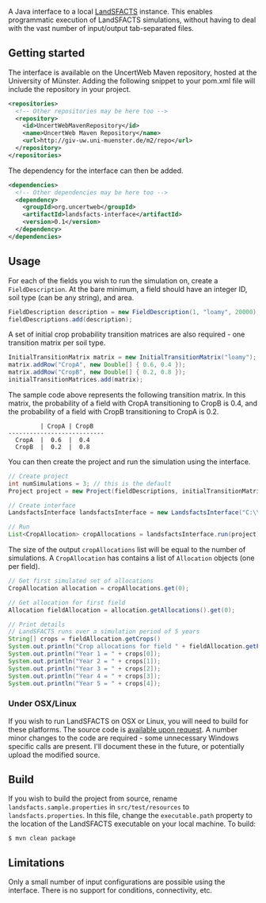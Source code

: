 A Java interface to a local [LandSFACTS](http://www.macaulay.ac.uk/LandSFACTS/) instance. This enables programmatic execution of LandSFACTS simulations, without having to deal with the vast number of input/output tab-separated files.

## Getting started

The interface is available on the UncertWeb Maven repository, hosted at the University of Münster. Adding the following snippet to your pom.xml file will include the repository in your project.

```xml
<repositories>
  <!-- Other repositories may be here too -->
  <repository>
    <id>UncertWebMavenRepository</id>
    <name>UncertWeb Maven Repository</name>
    <url>http://giv-uw.uni-muenster.de/m2/repo</url>
  </repository>
</repositories>
```

The dependency for the interface can then be added.

```xml
<dependencies>
  <!-- Other dependencies may be here too -->
  <dependency>
    <groupId>org.uncertweb</groupId>
    <artifactId>landsfacts-interface</artifactId>
    <version>0.1</version>
  </dependency>
</dependencies>
```

## Usage

For each of the fields you wish to run the simulation on, create a `FieldDescription`. At the bare minimum, a field should have an integer ID, soil type (can be any string), and area.

```java
FieldDescription description = new FieldDescription(1, "loamy", 20000);
fieldDescriptions.add(description);
```

A set of initial crop probability transition matrices are also required - one transition matrix per soil type.

```java
InitialTransitionMatrix matrix = new InitialTransitionMatrix("loamy");
matrix.addRow("CropA", new Double[] { 0.6, 0.4 });
matrix.addRow("CropB", new Double[] { 0.2, 0.8 });
initialTransitionMatrices.add(matrix);
```

The sample code above represents the following transition matrix. In this matrix, the probability of a field with CropA transitioning to CropB is 0.4, and the probability of a field with CropB transitioning to CropA is 0.2.

```
         | CropA | CropB 
---------------------------
  CropA  |  0.6  |  0.4
  CropB  |  0.2  |  0.8
```

You can then create the project and run the simulation using the interface.

```java
// Create project
int numSimulations = 3; // this is the default
Project project = new Project(fieldDescriptions, initialTransitionMatrices, numSimulations);

// Create interface
LandsfactsInterface landsfactsInterface = new LandsfactsInterface("C:\\landsfacts\\LandSFACTS_2-0-4.exe");

// Run
List<CropAllocation> cropAllocations = landsfactsInterface.run(project);
```

The size of the output `cropAllocations` list will be equal to the number of simulations. A `CropAllocation` has contains a list of `Allocation` objects (one per field).

```java
// Get first simulated set of allocations
CropAllocation allocation = cropAllocations.get(0);

// Get allocation for first field
Allocation fieldAllocation = allocation.getAllocations().get(0);

// Print details
// LandSFACTS runs over a simulation period of 5 years
String[] crops = fieldAllocation.getCrops()
System.out.println("Crop allocations for field " + fieldAllocation.getFieldID());
System.out.println("Year 1 = " + crops[0]);
System.out.println("Year 2 = " + crops[1]);
System.out.println("Year 3 = " + crops[2]);
System.out.println("Year 4 = " + crops[3]);
System.out.println("Year 5 = " + crops[4]);
```

### Under OSX/Linux

If you wish to run LandSFACTS on OSX or Linux, you will need to build for these platforms. The source code is [available upon request](http://www.macaulay.ac.uk/LandSFACTS/download.php). A number minor changes to the code are required - some unnecessary Windows specific calls are present. I'll document these in the future, or potentially upload the modified source.

## Build

If you wish to build the project from source, rename `landsfacts.sample.properties` in `src/test/resources` to `landsfacts.properties`. In this file, change the `executable.path` property to the location of the LandSFACTS executable on your local machine. To build:

```console
$ mvn clean package
```

## Limitations

Only a small number of input configurations are possible using the interface. There is no support for conditions, connectivity, etc.